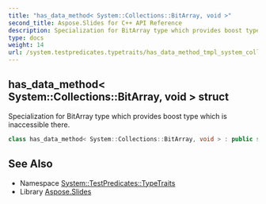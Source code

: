 ```yaml
---
title: "has_data_method< System::Collections::BitArray, void >"
second_title: Aspose.Slides for C++ API Reference
description: Specialization for BitArray type which provides boost type which is inaccessible there.
type: docs
weight: 14
url: /system.testpredicates.typetraits/has_data_method_tmpl_system_collections_bitarray__void__end_tmpl/
---
```

## has_data_method< System::Collections::BitArray, void > struct


Specialization for BitArray type which provides boost type which is inaccessible there.

```cpp
class has_data_method< System::Collections::BitArray, void > : public std::false_type
```

## See Also

* Namespace [System::TestPredicates::TypeTraits](../)
* Library [Aspose.Slides](../../)